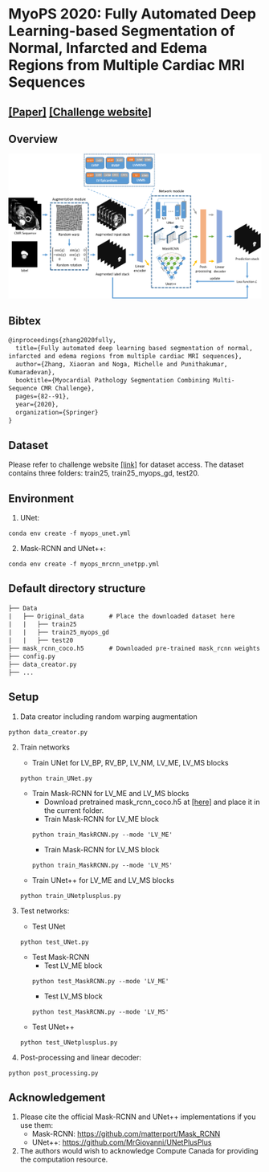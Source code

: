 # MyoPS 2020: Fully Automated Deep Learning-based Segmentation of Normal, Infarcted and Edema Regions from Multiple Cardiac MRI Sequences
## [[Paper]](https://link.springer.com/chapter/10.1007/978-3-030-65651-5_8) [[Challenge website]](https://zmiclab.github.io/projects/myops20/)

## Overview
![Alt](asset/MyoPS20.png "Overiew")

## Bibtex
```
@inproceedings{zhang2020fully,
  title={Fully automated deep learning based segmentation of normal, infarcted and edema regions from multiple cardiac MRI sequences},
  author={Zhang, Xiaoran and Noga, Michelle and Punithakumar, Kumaradevan},
  booktitle={Myocardial Pathology Segmentation Combining Multi-Sequence CMR Challenge},
  pages={82--91},
  year={2020},
  organization={Springer}
}
```
## Dataset
Please refer to challenge website [[link]](https://zmiclab.github.io/projects/myops20/) for dataset access. The dataset contains three folders: train25, train25_myops_gd, test20.

## Environment
1. UNet: 
```
conda env create -f myops_unet.yml
```
2. Mask-RCNN and UNet++:
```
conda env create -f myops_mrcnn_unetpp.yml
```
## Default directory structure

    ├── Data                   
    |   ├── Original_data       # Place the downloaded dataset here
    |   |   ├── train25
    |   |   ├── train25_myops_gd
    |   |   ├── test20
    ├── mask_rcnn_coco.h5       # Downloaded pre-trained mask_rcnn weights
    ├── config.py
    ├── data_creator.py
    ├── ...


## Setup
1. Data creator including random warping augmentation
```
python data_creator.py 
```

2. Train networks
    - Train UNet for LV_BP, RV_BP, LV_NM, LV_ME, LV_MS blocks
    ```
    python train_UNet.py
    ```
    - Train Mask-RCNN for LV_ME and LV_MS blocks
        - Download pretrained mask_rcnn_coco.h5 at [[here]](https://github.com/matterport/Mask_RCNN/releases) and place it in the current folder.
        - Train Mask-RCNN for LV_ME block
        ```
        python train_MaskRCNN.py --mode 'LV_ME'
        ```
        - Train Mask-RCNN for LV_MS block
        ```
        python train_MaskRCNN.py --mode 'LV_MS'
        ```
    - Train UNet++ for LV_ME and LV_MS blocks
    ```
    python train_UNetplusplus.py
    ```
3. Test networks:
    - Test UNet
    ```
    python test_UNet.py
    ```
    - Test Mask-RCNN
        - Test LV_ME block
        ```
        python test_MaskRCNN.py --mode 'LV_ME'
        ```
        - Test LV_MS block
        ```
        python test_MaskRCNN.py --mode 'LV_MS'
        ```
    - Test UNet++
    ```
    python test_UNetplusplus.py
    ```

4. Post-processing and linear decoder:
```
python post_processing.py
```
## Acknowledgement
1. Please cite the official Mask-RCNN and UNet++ implementations if you use them:
    - Mask-RCNN: https://github.com/matterport/Mask_RCNN
    - UNet++: https://github.com/MrGiovanni/UNetPlusPlus
2. The authors would wish to acknowledge Compute Canada for providing the computation resource.